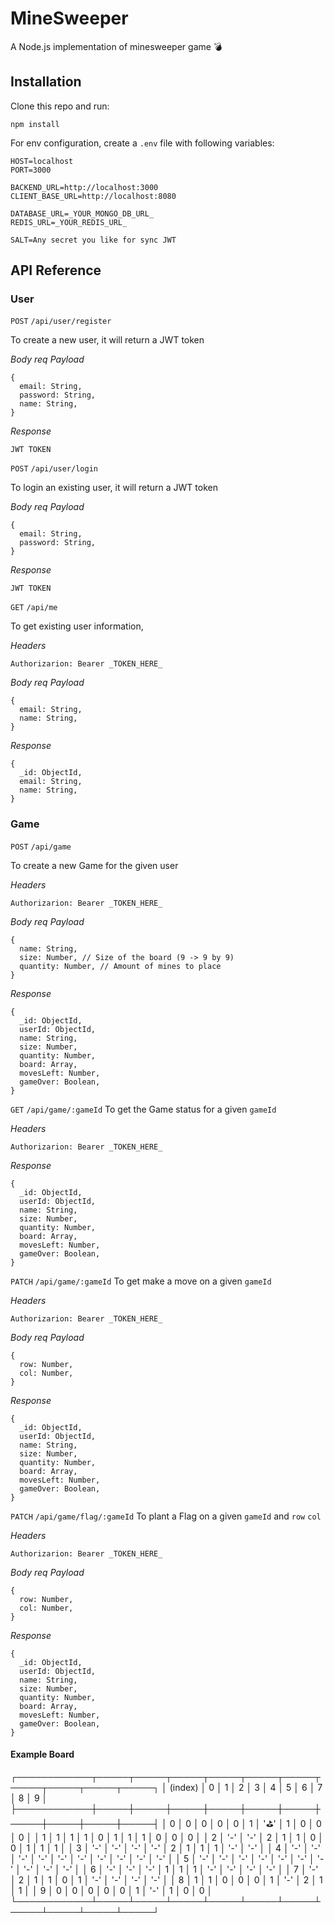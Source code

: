 # MineSweeper
A Node.js implementation of minesweeper game 💣

## Installation

Clone this repo and run:

```npm install```

For env configuration, create a `.env` file with following variables:

```
HOST=localhost
PORT=3000

BACKEND_URL=http://localhost:3000
CLIENT_BASE_URL=http://localhost:8080

DATABASE_URL=_YOUR_MONGO_DB_URL_
REDIS_URL=_YOUR_REDIS_URL_

SALT=Any secret you like for sync JWT
```

## API Reference

### User
`POST` `/api/user/register`

To create a new user, it will return a JWT token

*Body req Payload*
```
{
  email: String,
  password: String,
  name: String,
}
```

*Response*

```
JWT TOKEN
```



`POST` `/api/user/login`

To login an existing user, it will return a JWT token

*Body req Payload*
```
{
  email: String,
  password: String,
}
```

*Response*

```
JWT TOKEN
```



`GET` `/api/me`

To get existing user information,

*Headers*
```
Authorizarion: Bearer _TOKEN_HERE_
```

*Body req Payload*
```
{
  email: String,
  name: String,
}
```

*Response*
```
{
  _id: ObjectId,
  email: String,
  name: String,
}
```

### Game
`POST` `/api/game`

To create a new Game for the given user

*Headers*
```
Authorizarion: Bearer _TOKEN_HERE_
```

*Body req Payload*
```
{
  name: String,
  size: Number, // Size of the board (9 -> 9 by 9)
  quantity: Number, // Amount of mines to place
}
```

*Response*
```
{
  _id: ObjectId,
  userId: ObjectId,
  name: String,
  size: Number,
  quantity: Number,
  board: Array,
  movesLeft: Number,
  gameOver: Boolean,
}
```

`GET` `/api/game/:gameId`
To get the Game status for a given `gameId`

*Headers*
```
Authorizarion: Bearer _TOKEN_HERE_
```

*Response*
```
{
  _id: ObjectId,
  userId: ObjectId,
  name: String,
  size: Number,
  quantity: Number,
  board: Array,
  movesLeft: Number,
  gameOver: Boolean,
}
```

`PATCH` `/api/game/:gameId`
To get make a move on a given `gameId`

*Headers*
```
Authorizarion: Bearer _TOKEN_HERE_
```

*Body req Payload*
```
{
  row: Number,
  col: Number,
}
```

*Response*
```
{
  _id: ObjectId,
  userId: ObjectId,
  name: String,
  size: Number,
  quantity: Number,
  board: Array,
  movesLeft: Number,
  gameOver: Boolean,
}
```

`PATCH` `/api/game/flag/:gameId`
To plant a Flag on a given `gameId` and `row` `col`

*Headers*
```
Authorizarion: Bearer _TOKEN_HERE_
```

*Body req Payload*
```
{
  row: Number,
  col: Number,
}
```

*Response*
```
{
  _id: ObjectId,
  userId: ObjectId,
  name: String,
  size: Number,
  quantity: Number,
  board: Array,
  movesLeft: Number,
  gameOver: Boolean,
}
```

#### Example Board
┌────────────┬─────┬─────┬─────┬─────┬─────┬─────┬─────┬─────┬─────┬─────┐
│  (index)   │  0  │  1  │  2  │  3  │  4  │  5  │  6  │  7  │  8  │  9  │
├────────────┼─────┼─────┼─────┼─────┼─────┼─────┼─────┼─────┼─────┼─────┤
│     0      │  0  │  0  │  0  │  0  │  1  │ '⛳' │  1  │  0  │  0  │  0  │
│     1      │  1  │  1  │  1  │  0  │  1  │  1  │  1  │  0  │  0  │  0  │
│     2      │ '-' │ '-' │  2  │  1  │  1  │  0  │  0  │  1  │  1  │  1  │
│     3      │ '-' │ '-' │ '-' │ '-' │  2  │  1  │  1  │  1  │ '-' │ '-' │
│     4      │ '-' │ '-' │ '-' │ '-' │ '-' │ '-' │ '-' │ '-' │ '-' │ '-' │
│     5      │ '-' │ '-' │ '-' │ '-' │ '-' │ '-' │ '-' │ '-' │ '-' │ '-' │
│     6      │ '-' │ '-' │ '-' │  1  │  1  │  1  │ '-' │ '-' │ '-' │ '-' │
│     7      │ '-' │  2  │  1  │  1  │  0  │  1  │ '-' │ '-' │ '-' │ '-' │
│     8      │  1  │  1  │  0  │  0  │  0  │  1  │ '-' │  2  │  1  │  1  │
│     9      │  0  │  0  │  0  │  0  │  0  │  1  │ '-' │  1  │  0  │  0  │
└────────────┴─────┴─────┴─────┴─────┴─────┴─────┴─────┴─────┴─────┴─────┘
